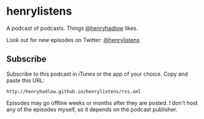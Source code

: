 # henrylistens

A podcast of podcasts. Things [@henryhadlow](https://twitter.com/henryhadlow) likes.

Look out for new episodes on Twitter: [@henrylistens](https://twitter.com/henrylistens)

## Subscribe

Subscribe to this podcast in iTunes or the app of your choice. Copy and paste this URL:

`http://henryhadlow.github.io/henrylistens/rss.xml`

Episodes may go offline weeks or months after they are posted. I don't host any of the episodes myself, so it depends on the podcast publisher.
